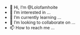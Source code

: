 - 👋 Hi, I’m @Lolofamhoite
- 👀 I’m interested in ...
- 🌱 I’m currently learning ...
- 💞️ I’m looking to collaborate on ...
- 📫 How to reach me ...

<!---
Lolofamhoite/Lolofamhoite is a ✨ special ✨ repository because its `README.md` (this file) appears on your GitHub profile.
You can click the Preview link to take a look at your changes.
--->
